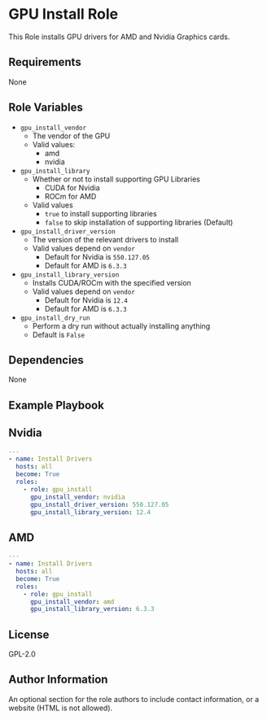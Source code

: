 GPU Install Role
=========

This Role installs GPU drivers for AMD and Nvidia Graphics cards.

Requirements
------------

None

Role Variables
--------------

- `gpu_install_vendor`
  - The vendor of the GPU
  - Valid values:
    - amd
    - nvidia
- `gpu_install_library`
  - Whether or not to install supporting GPU Libraries
    - CUDA for Nvidia
    - ROCm for AMD
  - Valid values
    - `true` to install supporting libraries
    - `false` to skip installation of supporting libraries (Default)
- `gpu_install_driver_version`
  - The version of the relevant drivers to install
  - Valid values depend on `vendor`
    - Default for Nvidia is `550.127.05`
    - Default for AMD is `6.3.3`
- `gpu_install_library_version`
  - Installs CUDA/ROCm with the specified version
  - Valid values depend on `vendor`
    - Default for Nvidia is `12.4`
    - Default for AMD is `6.3.3`
- `gpu_install_dry_run`
  - Perform a dry run without actually installing anything
  - Default is `False`

Dependencies
------------

None

Example Playbook
----------------

## Nvidia

```yaml
---
- name: Install Drivers
  hosts: all
  become: True
  roles:
    - role: gpu_install
      gpu_install_vendor: nvidia
      gpu_install_driver_version: 550.127.05
      gpu_install_library_version: 12.4
```

## AMD
```yaml
---
- name: Install Drivers
  hosts: all
  become: True
  roles:
    - role: gpu_install
      gpu_install_vendor: amd
      gpu_install_library_version: 6.3.3
```

License
-------

GPL-2.0

Author Information
------------------

An optional section for the role authors to include contact information, or a website (HTML is not allowed).
